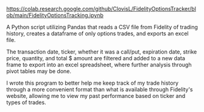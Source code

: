https://colab.research.google.com/github/ClovisL/FidelityOptionsTracker/blob/main/FidelityOptionsTracking.ipynb

A Python script utilizing Pandas that reads a CSV file from Fidelity of trading history, creates a dataframe of only options trades, and exports an excel file.

The transaction date, ticker, whether it was a call/put, expiration date, strike price, quantity, and total $ amount are filtered and added to a new data frame to export into an excel spreadsheet, where further analysis through pivot tables may be done.

I wrote this program to better help me keep track of my trade history through a more convenient format than what is available through Fidelity's website, allowing me to view my past performance based on ticker and types of trades.
